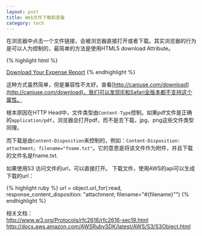 ```yaml
---
layout: post
title: Web文件下载和查看
category: tech
---
```

在浏览器中点击一个文件链接，会被浏览器直接打开或者下载。其实浏览器的行为是可以人为控制的，最简单的方法是使用HTML5 download Attribute。

{% highlight html %}
<!-- will download as "expenses.pdf" -->
<a href="/files/expenses.pdf" download="expenses.pdf">Download Your Expense Report</a>
{% endhighlight %}

这种方式虽然简单，但是兼容性不太好。查看[http://caniuse.com/download](http://caniuse.com/download)，我们可以发现IE和Safari全版本都不支持这个属性。

根本原因在HTTP Head中，文件类型由`Content-Type`控制。如果pdf文件是正确的`application/pdf`，浏览器会打开pdf，而不是去下载，jpg、png这些文件类型同理。

而下载是由`Content-Disposition`来控制的，例如：`Content-Disposition: attachment; filename="fname.txt"`。它的意思是将该文件作为附件，并且下载的文件名是fname.txt.

如果使用S3
访问文件的url，可以直接打开。
下载文件，使用AWS的api可以生成下载的url：

{% highlight ruby %}
url = object.url_for(:read, response_content_disposition: "attachment; filename=\"#{filename}\"")
{% endhighlight %}

相关文档：  
http://www.w3.org/Protocols/rfc2616/rfc2616-sec19.html
http://docs.aws.amazon.com/AWSRubySDK/latest/AWS/S3/S3Object.html

